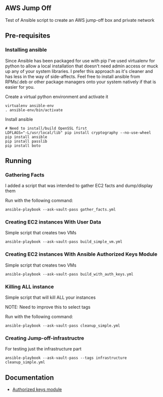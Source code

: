 ## AWS Jump Off

Test of Ansible script to create an AWS jump-off box and private network


## Pre-requisites

### Installing ansible

Since Ansible has been packaged for use with pip I've used virtualenv for python to allow a local installation that doesn't need admin access or muck up any of your system libraries.  I prefer this approach as it's cleaner and has less in the way of side-affects.  Feel free to install ansible from RPMs/.deb or other package managers onto your system natively if that is easier for you.

Create a virtual python environment and activate it

```
virtualenv ansible-env
. ansible-env/bin/activate
```

Install ansible

```
# Need to install/build OpenSSL first 
LDFLAGS="-L/usr/local/lib" pip install cryptography --no-use-wheel
pip install ansible
pip install passlib
pip install boto 
```

## Running

### Gathering Facts

I added a script that was intended to gather EC2 facts and dump/display them

Run with the following command:

```
ansible-playbook --ask-vault-pass gather_facts.yml
```

### Creating EC2 instances With User Data

Simple script that creates two VMs

```
ansible-playbook --ask-vault-pass build_simple_vm.yml
```


### Creating EC2 instances With Ansible Authorized Keys Module

Simple script that creates two VMs

```
ansible-playbook --ask-vault-pass build_with_auth_keys.yml
```



### Killing ALL instance

Simple script that will kill ALL your instances

NOTE: Need to improve this to select tags

Run with the following command:

```
ansible-playbook --ask-vault-pass cleanup_simple.yml
```

### Creating Jump-off-infrastructre

For testing just the infrastructure part

```
ansible-playbook --ask-vault-pass --tags infrastructure cleanup_simple.yml
```


## Documentation

* [Authorized keys module](http://docs.ansible.com/ansible/authorized_key_module.html)
